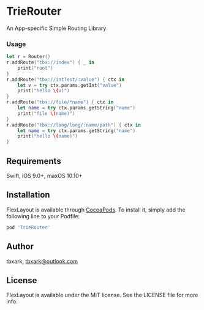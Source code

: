 # TrieRouter

An App-specific Simple Routing Library


### Usage

```swift
let r = Router()
r.addRoute("tbx://index") { _ in
    print("root")
}
r.addRoute("tbx://intTest/:value") { ctx in
    let v = try ctx.params.getInt("value")
    print("hello \(v)")
}
r.addRoute("tbx://file/*name") { ctx in
    let name = try ctx.params.getString("name")
    print("file \(name)")
}
r.addRoute("tbx://long/long/:name/path") { ctx in
    let name = try ctx.params.getString("name")
    print("hello \(name)")
}
```

## Requirements

Swift, iOS 9.0+, maxOS 10.10+


## Installation

FlexLayout is available through [CocoaPods](https://cocoapods.org). To install
it, simply add the following line to your Podfile:

```ruby
pod 'TrieRouter'
```

## Author

tbxark, tbxark@outlook.com

## License

FlexLayout is available under the MIT license. See the LICENSE file for more info.

